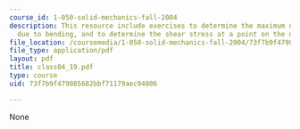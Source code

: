 ```yaml
---
course_id: 1-050-solid-mechanics-fall-2004
description: This resource include exercises to determine the maximum normal stress
  due to bending, and to determine the shear stress at a point on the neutral axis.
file_location: /coursemedia/1-050-solid-mechanics-fall-2004/73f7b9f479085682bbf71179aec94806_class04_19.pdf
file_type: application/pdf
layout: pdf
title: class04_19.pdf
type: course
uid: 73f7b9f479085682bbf71179aec94806

---
```

None